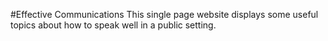 #Effective Communications
This single page website displays some useful topics about how to speak well in a public setting.